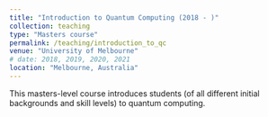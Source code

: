 ```yaml
---
title: "Introduction to Quantum Computing (2018 - )"
collection: teaching
type: "Masters course"
permalink: /teaching/introduction_to_qc
venue: "University of Melbourne"
# date: 2018, 2019, 2020, 2021
location: "Melbourne, Australia"
---
```


This masters-level course introduces students (of all different initial backgrounds and skill levels) to quantum computing.